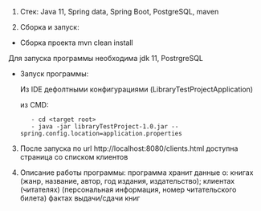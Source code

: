1. Стек: Java 11, Spring data, Spring Boot, PostgreSQL, maven

2. Сборка и запуск:
- Сборка проекта mvn clean install

Для запуска программы необходима jdk 11, PostrgreSQL
- Запуск программы:

     Из IDE дефолтными конфигурациями (LibraryTestProjectApplication)
     
     из CMD:
     
         - cd <target root>
         - java -jar libraryTestProject-1.0.jar --spring.config.location=application.properties

3. После запуска по url http://localhost:8080/clients.html доступна страница со списком клиентов

4. Описание работы программы: 
программа хранит данные о:
книгах (жанр, название, автор, год издания, издательство);
клиентах (читателях) (персональная информация, номер читательского билета)
фактах выдачи/сдачи книг
